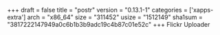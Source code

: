 +++
draft = false
title = "postr"
version = "0.13.1-1"
categories = ['xapps-extra']
arch = "x86_64"
size = "311452"
usize = "1512149"
sha1sum = "3817222147949a0c6b1b3b9adc19c4b87c01e52c"
+++
Flickr Uploader
